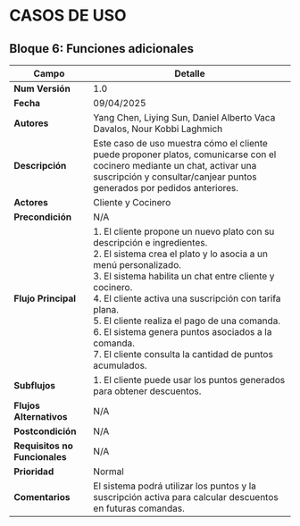 # CASOS DE USO

## Bloque 6: Funciones adicionales

| Campo                     | Detalle                                                                 |
|---------------------------|-------------------------------------------------------------------------|
| **Num Versión**           | 1.0                                                                     |
| **Fecha**                 | 09/04/2025                                                              |
| **Autores**               | Yang Chen, Liying Sun, Daniel Alberto Vaca Davalos, Nour Kobbi Laghmich |
| **Descripción**           | Este caso de uso muestra cómo el cliente puede proponer platos, comunicarse con el cocinero mediante un chat, activar una suscripción y consultar/canjear puntos generados por pedidos anteriores. |
| **Actores**               | Cliente y Cocinero                                                      |
| **Precondición**          | N/A                                                                     |
| **Flujo Principal**       | 1. El cliente propone un nuevo plato con su descripción e ingredientes. <br> 2. El sistema crea el plato y lo asocia a un menú personalizado. <br> 3. El sistema habilita un chat entre cliente y cocinero. <br> 4. El cliente activa una suscripción con tarifa plana. <br> 5. El cliente realiza el pago de una comanda. <br> 6. El sistema genera puntos asociados a la comanda. <br> 7. El cliente consulta la cantidad de puntos acumulados. |
| **Subflujos**             | 1. El cliente puede usar los puntos generados para obtener descuentos.  |
| **Flujos Alternativos**   | N/A                                                                     |
| **Postcondición**         | N/A                                                                     |
| **Requisitos no Funcionales** | N/A                                                                 |
| **Prioridad**             | Normal                                                                  |
| **Comentarios**           | El sistema podrá utilizar los puntos y la suscripción activa para calcular descuentos en futuras comandas. |
